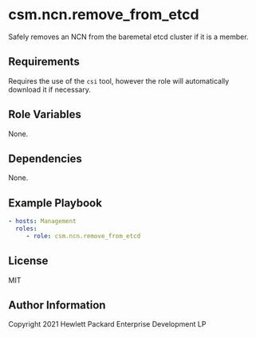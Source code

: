 csm.ncn.remove_from_etcd
=========

Safely removes an NCN from the baremetal etcd cluster if it is a member.

Requirements
------------

Requires the use of the `csi` tool, however the role will automatically download it if necessary.

Role Variables
--------------

None.

Dependencies
------------

None.

Example Playbook
----------------

```yaml
- hosts: Management
  roles:
     - role: csm.ncn.remove_from_etcd
```

License
-------

MIT

Author Information
------------------

Copyright 2021 Hewlett Packard Enterprise Development LP